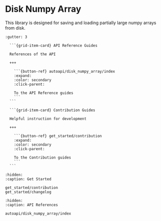 # Disk Numpy Array

This library is designed for saving and loading partially large numpy arrays from disk.

````{grid} 2
:gutter: 3

  ```{grid-item-card} API Reference Guides

  References of the API

  +++

    ```{button-ref} autoapi/disk_numpy_array/index
    :expand:
    :color: secondary
    :click-parent:

    To the API Reference guides
    ```
  ```

  ```{grid-item-card} Contribution Guides

  Helpful instruction for development

  +++

    ```{button-ref} get_started/contribution
    :expand:
    :color: secondary
    :click-parent:

    To the Contribution guides
    ```
  ```
````

```{toctree}
:hidden:
:caption: Get Started

get_started/contribution
get_started/changelog
```

```{toctree}
:hidden:
:caption: API References

autoapi/disk_numpy_array/index
```
